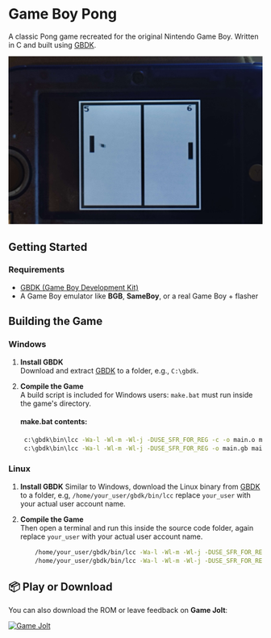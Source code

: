 # Game Boy Pong

A classic Pong game recreated for the original Nintendo Game Boy. Written in C and built using [GBDK](https://github.com/gbdk-2020/gbdk-2020).

<p align="center">
  <img src="images/IMG_20250507_050652.jpg" alt="Game Boy Pong Screenshot" width="550"/>
</p>

## Getting Started

### Requirements

- [GBDK (Game Boy Development Kit)](https://github.com/gbdk-2020/gbdk-2020)
- A Game Boy emulator like **BGB**, **SameBoy**, or a real Game Boy + flasher

## Building the Game
### Windows

1. **Install GBDK**  
   Download and extract [GBDK](https://github.com/gbdk-2020/gbdk-2020/releases) to a folder, e.g., `C:\gbdk`.

2. **Compile the Game**  
   A build script is included for Windows users: `make.bat` must run inside the game's directory.

   #### make.bat contents:
   ```bat
    c:\gbdk\bin\lcc -Wa-l -Wl-m -Wl-j -DUSE_SFR_FOR_REG -c -o main.o main.c
    c:\gbdk\bin\lcc -Wa-l -Wl-m -Wl-j -DUSE_SFR_FOR_REG -o main.gb main.o
### Linux

1. **Install GBDK**
Similar to Windows, download the Linux binary from [GBDK](https://github.com/gbdk-2020/gbdk-2020/releases) to a folder, e.g, `/home/your_user/gbdk/bin/lcc` replace `your_user` with your actual user account name.

2. **Compile the Game**  
Then open a terminal and run this inside the source code folder, again replace `your_user` with your actual user account name.

   ```bash
       /home/your_user/gbdk/bin/lcc -Wa-l -Wl-m -Wl-j -DUSE_SFR_FOR_REG -c -o main.o main.c
       /home/your_user/gbdk/bin/lcc -Wa-l -Wl-m -Wl-j -DUSE_SFR_FOR_REG -o main.gb main.o  

## 📦 Play or Download

You can also download the ROM or leave feedback on **Game Jolt**:

[![Game Jolt](https://img.shields.io/badge/Game%20Jolt-Play%20Now-yellowgreen?logo=gamejolt)](https://gamejolt.com/games/pong_gameboy/502976)
